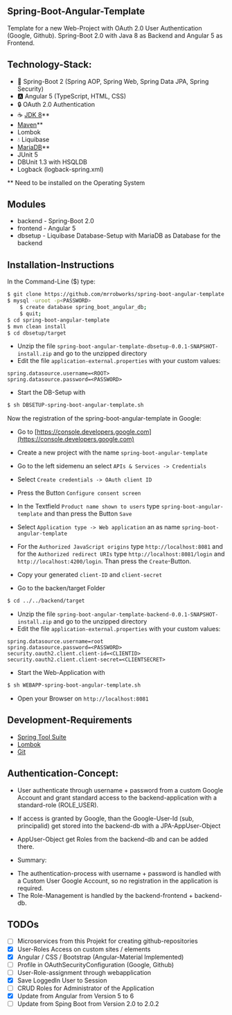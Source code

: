 Spring-Boot-Angular-Template
----------------------------
Template for a new Web-Project with OAuth 2.0 User Authentication (Google, Github). Spring-Boot 2.0 with Java 8 as Backend and Angular 5 as Frontend.

Technology-Stack:
-----------------
* :leaves: Spring-Boot 2 (Spring AOP, Spring Web, Spring Data JPA, Spring Security)
* :a: Angular 5 (TypeScript, HTML, CSS)
* :lock: OAuth 2.0 Authentication
* :coffee: [JDK 8](http://www.oracle.com/technetwork/java/javase/downloads/jdk8-downloads-2133151.html)**
* [Maven](https://maven.apache.org/download.cgi)**
* Lombok
* :droplet: Liquibase
* [MariaDB](https://mariadb.org/download/)**
* JUnit 5
* DBUnit 1.3 with HSQLDB
* Logback (logback-spring.xml)

** Need to be installed on the Operating System

Modules
-------
* backend - Spring-Boot 2.0
* frontend - Angular 5
* dbsetup - Liquibase Database-Setup with MariaDB as Database for the backend

Installation-Instructions
-------------------------
In the Command-Line ($) type:

```bash
$ git clone https://github.com/mrrobworks/spring-boot-angular-template.git
$ mysql -uroot -p<PASSWORD>
	$ create database spring_boot_angular_db;
	$ quit;
$ cd spring-boot-angular-template
$ mvn clean install
$ cd dbsetup/target
```

* Unzip the file `spring-boot-angular-template-dbsetup-0.0.1-SNAPSHOT-install.zip` and go to the unzipped directory
* Edit the file `application-external.properties` with your custom values:

```properties
spring.datasource.username=<ROOT>
spring.datasource.password=<PASSWORD>
```

* Start the DB-Setup with

```bash
$ sh DBSETUP-spring-boot-angular-template.sh
```

Now the registration of the spring-boot-angular-template in Google:
* Go to [https://console.developers.google.com](https://console.developers.google.com)
* Create a new project with the name `spring-boot-angular-template`
* Go to the left sidemenu an select `APIs & Services -> Credentials`
* Select `Create credentials -> OAuth client ID`
* Press the Button `Configure consent screen`
* In the Textfield `Product name shown to users` type `spring-boot-angular-template` and than press the Button `Save`
* Select `Application type -> Web application` an as name `spring-boot-angular-template` 
* For the `Authorized JavaScript origins` type `http://localhost:8081` and for the `Authorized redirect URIs` type `http://localhost:8081/login` and `http://localhost:4200/login`. Than press the `Create`-Button.
* Copy your generated `client-ID` and `client-secret`

* Go to the backen/target Folder

```bash
$ cd ../../backend/target
```

* Unzip the file `spring-boot-angular-template-backend-0.0.1-SNAPSHOT-install.zip` and go to the unzipped directory
* Edit the file `application-external.properties` with your custom values:

```properties
spring.datasource.username=root
spring.datasource.password=<PASSWORD>
security.oauth2.client.client-id=<CLIENTID> 
security.oauth2.client.client-secret=<CLIENTSECRET>
```

* Start the Web-Application with

```bash
$ sh WEBAPP-spring-boot-angular-template.sh
```

* Open your Browser on `http://localhost:8081`

Development-Requirements
------------------------
* [Spring Tool Suite](https://spring.io/tools/sts/all)
* [Lombok](https://projectlombok.org/download)
* [Git](https://git-scm.com/downloads)

Authentication-Concept:
-----------------------
* User authenticate through username + password from a custom Google
Account and grant standard access to the backend-application with a
standard-role (ROLE_USER).

* If access is granted by Google, than the Google-User-Id (sub,
principalid) get stored into the backend-db with a
JPA-AppUser-Object

* AppUser-Object get Roles from the backend-db and can be added
there.

* Summary:
- The authentication-process with username + password is handled with a
Custom User Google Account, so no registration in the application is
required.
- The Role-Management is handled by the backend-frontend + backend-db.

TODOs
-----
- [ ] Microservices from this Projekt for creating github-repositories
- [x] User-Roles Access on custom sites / elements
- [x] Angular / CSS / Bootstrap (Angular-Material Implemented)
- [ ] Profile in OAuthSecurityConfiguration (Google, Github)
- [ ] User-Role-assignment through webapplication
- [x] Save LoggedIn User to Session
- [ ] CRUD Roles for Administrator of the Application
- [x] Update from Angular from Version 5 to 6
- [ ] Update from Sping Boot from Version 2.0 to 2.0.2